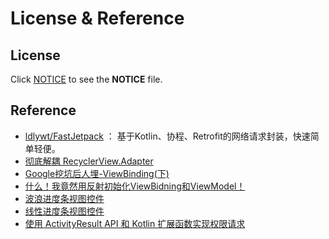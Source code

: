 # License & Reference 

## License

Click [NOTICE](https://github.com/SakurajimaMaii/Android-Vast-Extension/blob/develop/NOTICE) to see the **NOTICE** file.

## Reference

- [ldlywt/FastJetpack](https://github.com/ldlywt/FastJetpack) ： 基于Kotlin、协程、Retrofit的网络请求封装，快速简单轻便。
- [彻底解耦 RecyclerView.Adapter](https://puke3615.github.io/2018/08/26/Android-RecyclerView-Architecture-Design/)
- [Google挖坑后人埋-ViewBinding(下)](https://xuyisheng.top/viewbinding2/)
- [什么！我竟然用反射初始化ViewBidning和ViewModel！](https://juejin.cn/post/6926007534188773384)
- [波浪进度条视图控件](https://github.com/shycdw/BlogDemo)
- [线性进度条视图控件](https://github.com/liys666666/LiysProgressView)
- [使用 ActivityResult API 和 Kotlin 扩展函数实现权限请求](https://github.com/Flywith24/Flywith24-Permission)